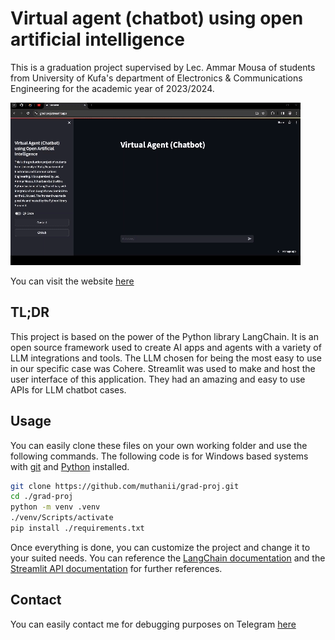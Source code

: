 # Virtual agent (chatbot) using open artificial intelligence

This is a graduation project supervised by Lec. Ammar Mousa of students from University of Kufa's department of Electronics & Communications Engineering for the academic year of 2023/2024.

![Two examples being implemented on the website.](./img/GIF.gif)

You can visit the website [here](https://grad-proj.streamlit.app/)

## **TL;DR**

This project is based on the power of the Python library LangChain. It is an open source framework used to create AI apps and agents with a variety of LLM integrations and tools. The LLM chosen for being the most easy to use in our specific case was Cohere. Streamlit was used to make and host the user interface of this application. They had an amazing and easy to use APIs for LLM chatbot cases.

## Usage

You can easily clone these files on your own working folder and use the following commands. The following code is for Windows based systems with [git](https://git-scm.com/downloads) and [Python](https://www.python.org/downloads/) installed.

```bash
git clone https://github.com/muthanii/grad-proj.git
cd ./grad-proj
python -m venv .venv
./venv/Scripts/activate
pip install ./requirements.txt
```

Once everything is done, you can customize the project and change it to your suited needs. You can reference the [LangChain documentation](https://python.langchain.com/docs/get_started/introduction) and the [Streamlit API documentation](https://docs.streamlit.io/library/api-reference) for further references.

## Contact

You can easily contact me for debugging purposes on Telegram [here](https://t.me/muthanii)
